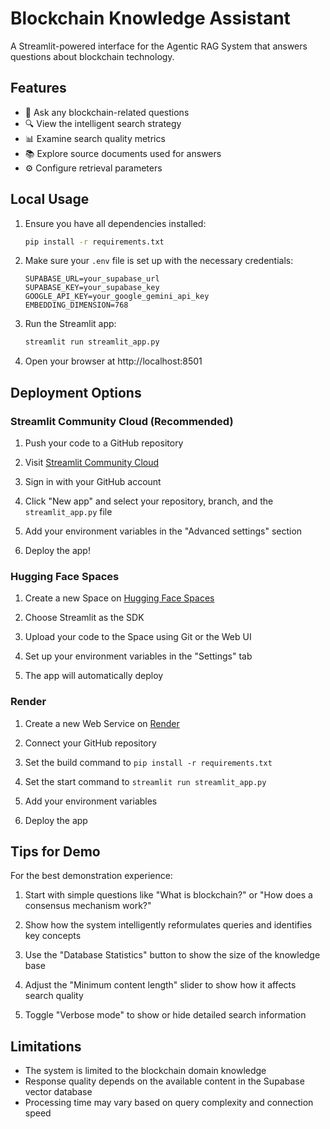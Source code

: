 # Blockchain Knowledge Assistant

A Streamlit-powered interface for the Agentic RAG System that answers questions about blockchain technology.

## Features

- 💬 Ask any blockchain-related questions
- 🔍 View the intelligent search strategy 
- 📊 Examine search quality metrics
- 📚 Explore source documents used for answers
- ⚙️ Configure retrieval parameters

## Local Usage

1. Ensure you have all dependencies installed:
   ```bash
   pip install -r requirements.txt
   ```

2. Make sure your `.env` file is set up with the necessary credentials:
   ```
   SUPABASE_URL=your_supabase_url
   SUPABASE_KEY=your_supabase_key
   GOOGLE_API_KEY=your_google_gemini_api_key
   EMBEDDING_DIMENSION=768
   ```

3. Run the Streamlit app:
   ```bash
   streamlit run streamlit_app.py
   ```

4. Open your browser at http://localhost:8501

## Deployment Options

### Streamlit Community Cloud (Recommended)

1. Push your code to a GitHub repository

2. Visit [Streamlit Community Cloud](https://streamlit.io/cloud)

3. Sign in with your GitHub account

4. Click "New app" and select your repository, branch, and the `streamlit_app.py` file

5. Add your environment variables in the "Advanced settings" section

6. Deploy the app!

### Hugging Face Spaces

1. Create a new Space on [Hugging Face Spaces](https://huggingface.co/spaces)

2. Choose Streamlit as the SDK

3. Upload your code to the Space using Git or the Web UI

4. Set up your environment variables in the "Settings" tab

5. The app will automatically deploy

### Render

1. Create a new Web Service on [Render](https://render.com)

2. Connect your GitHub repository

3. Set the build command to `pip install -r requirements.txt`

4. Set the start command to `streamlit run streamlit_app.py`

5. Add your environment variables

6. Deploy the app

## Tips for Demo

For the best demonstration experience:

1. Start with simple questions like "What is blockchain?" or "How does a consensus mechanism work?"

2. Show how the system intelligently reformulates queries and identifies key concepts

3. Use the "Database Statistics" button to show the size of the knowledge base

4. Adjust the "Minimum content length" slider to show how it affects search quality

5. Toggle "Verbose mode" to show or hide detailed search information

## Limitations

- The system is limited to the blockchain domain knowledge
- Response quality depends on the available content in the Supabase vector database
- Processing time may vary based on query complexity and connection speed 